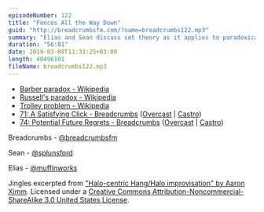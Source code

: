 ```yaml
---
episodeNumber: 122
title: "Fences All the Way Down"
guid: "http://breadcrumbsfm.com/?name=breadcrumbs122.mp3"
summary: "Elias and Sean discuss set theory as it applies to paradoxical barbers and ethical dilemmas."
duration: "56:01"
date: 2019-03-08T11:33:25+03:00
length: 40496101
fileName: breadcrumbs122.mp3
---
```


- [Barber paradox - Wikipedia](https://en.wikipedia.org/wiki/Barber_paradox)
- [Russell's paradox - Wikipedia](https://en.wikipedia.org/wiki/Russell%27s_paradox)
- [Trolley problem - Wikipedia](https://en.wikipedia.org/wiki/Trolley_problem?wprov=sfti1)
- [71: A Satisfying Click - Breadcrumbs](https://breadcrumbs.fm/71/) ([Overcast](https://overcast.fm/+LlyqpbxA0) | [Castro](https://castro.fm/episode/5SPL3S))
- [74: Potential Future Regrets - Breadcrumbs](https://breadcrumbs.fm/74/) ([Overcast](https://overcast.fm/+LlyrItXJk) | [Castro](https://castro.fm/episode/EVEvHR))

Breadcrumbs - [@breadcrumbsfm](https://twitter.com/breadcrumbsfm)

Sean - [@splunsford](https://twitter.com/splunsford)

Elias - [@muffinworks](https://twitter.com/muffinworks)

Jingles excerpted from ["Halo-centric Hang/Halo improvisation" by Aaron Ximm](http://freemusicarchive.org/music/aaron_ximm/handpans_and_the_hang/). Licensed under a [Creative Commons Attribution-Noncommercial-ShareAlike 3.0 United States License](http://creativecommons.org/licenses/by-nc-sa/3.0/us/).